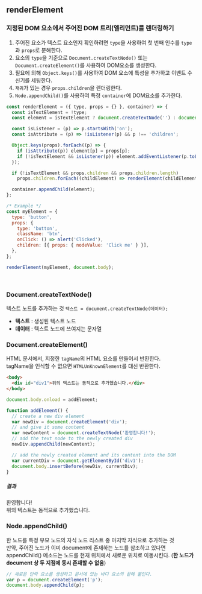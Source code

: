 ## renderElement

### 지정된 DOM 요소에서 주어진 DOM 트리(엘리먼트)를 렌더링하기

1. 주어진 요소가 텍스트 요소인지 확인하려면 `type`을 사용하여 첫 번째 인수를 `type`과 `props`로 분해한다.
2. 요소의 `type`을 기준으로 `Document.createTextNode()` 또는 `Document.createElement()`를 사용하여 DOM요소를 생성한다.
3. 필요에 의해 `Object.keys()`를 사용하여 DOM 요소에 특성을 추가하고 이벤트 수신기를 세팅한다.
4. `재귀`가 있는 경우 `props.children`을 렌더링한다.
5. `Node.appendChild()`를 사용하여 특정 `container`에 DOM요소를 추가한다.

```js
const renderElement = ({ type, props = {} }, container) => {
  const isTextElement = !type;
  const element = isTextElement ? document.createTextNode('') : document.createElement(type);

  const isListener = (p) => p.startsWith('on');
  const isAttribute = (p) => !isListener(p) && p !== 'children';

  Object.keys(props).forEach((p) => {
    if (isAttribute(p)) element[p] = props[p];
    if (!isTextElement && isListener(p)) element.addEventListener(p.toLowerCase().slice(2), props[p]);
  });

  if (!isTextElement && props.children && props.children.length)
    props.children.forEach((childElement) => renderElement(childElement, element));

  container.appendChild(element);
};

/* Example */
const myElement = {
  type: 'button',
  props: {
    type: 'button',
    className: 'btn',
    onClick: () => alert('Clicked'),
    children: [{ props: { nodeValue: 'Click me' } }],
  },
};

renderElement(myElement, document.body);
```

<br>

### Document.createTextNode()

텍스트 노드를 추가하는 것
`텍스트 = document.createTextNode(데이터);`

- **텍스트** : 생성된 텍스트 노드
- **데이터** : 텍스트 노드에 쓰여지는 문자열

### Document.createElement()

HTML 문서에서, 지정한 `tagName`의 HTML 요소를 만들어서 반환한다.  
tagName을 인식할 수 없으면 `HTMLUnKnownElement`를 대신 반환한다.

```html
<body>
  <div id="div1">위의 텍스트는 동적으로 추가했습니다.</div>
</body>
```

```js
document.body.onload = addElement;

function addElement() {
  // create a new div element
  var newDiv = document.createElement('div');
  // and give it some content
  var newContent = document.createTextNode('환영합니다!');
  // add the text node to the newly created div
  newDiv.appendChild(newContent);

  // add the newly created element and its content into the DOM
  var currentDiv = document.getElementById('div1');
  document.body.insertBefore(newDiv, currentDiv);
}
```

##### 결과

환영합니다!  
위의 텍스트는 동적으로 추가했습니다.

### Node.appendChild()

한 노드를 특정 부모 노드의 자식 노드 리스트 중 마지막 자식으로 추가하는 것  
만약, 주어진 노드가 이미 document에 존재하는 노드를 참조하고 있다면 appendChild() 메소드는 노드를 현재 위치에서 새로운 위치로 이동시킨다. (**한 노드가 document 상 두 지점에 동시 존재할 수 없음**)

```js
// 새로운 단락 요소를 생성하고 문서에 있는 바디 요소의 끝에 붙인다.
var p = document.createElement('p');
document.body.appendChild(p);
```
